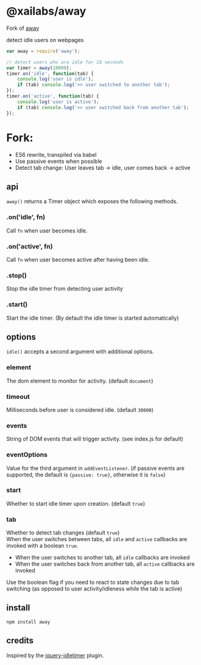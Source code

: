 # @xailabs/away

Fork of [away](https://www.npmjs.com/package/away)

detect idle users on webpages

```js
var away = require('away');

// detect users who are idle for 10 seconds
var timer = away(10000);
timer.on('idle', function(tab) {
    console.log('user is idle');
    if (tab) console.log('>> user switched to another tab');
});
timer.on('active', function(tab) {
    console.log('user is active');
    if (tab) console.log('>> user switched back from another tab');
});
```

# Fork:

- ES6 rewrite, transpiled via babel
- Use passive events when possible
- Detect tab change: User leaves tab -> idle, user comes back -> active

## api

```away()``` returns a Timer object which exposes the following methods.

### .on('idle', fn)
Call ```fn``` when user becomes idle.

### .on('active', fn)
Call ```fn``` when user becomes active after having been idle.

### .stop()
Stop the idle timer from detecting user activity

### .start()
Start the idle timer. (By default the idle timer is started automatically)

## options

```idle()``` accepts a second argument with additional options.

### element
The dom element to monitor for activity. (default ```document```)

### timeout
Milliseconds before user is considered idle. (default ```30000```)

### events
String of DOM events that will trigger activity. (see index.js for default)

### eventOptions
Value for the third argument in `addEventListener`. (if passive events are supported, the default is ```{passive: true}```, otherwise it is ```false```)

### start
Whether to start idle timer upon creation. (default ```true```)

### tab
Whether to detect tab changes (default ```true```)  
When the user switches between tabs, all `idle` and `active` callbacks are invoked with a boolean `true`.

- When the user switches to another tab, all `idle` callbacks are invoked
- When the user switches back from another tab, all `active` callbacks are invoked

Use the boolean flag if you need to react to state changes due to tab switching (as opposed to user activity/idleness while the tab is active)

## install

```
npm install away
```

## credits

Inspired by the [jquery-idletimer](https://github.com/mikesherov/jquery-idletimer) plugin.
